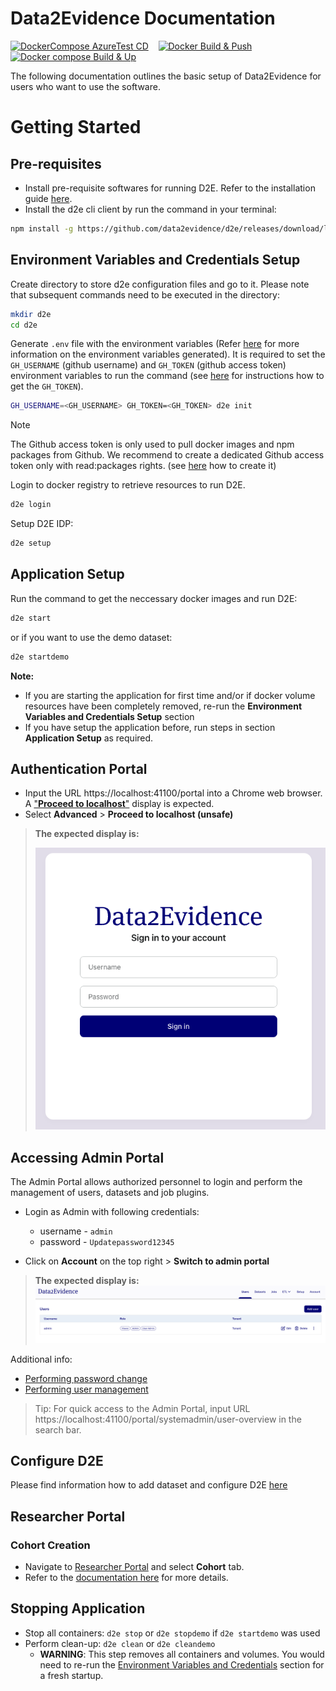 # Data2Evidence Documentation

[![DockerCompose AzureTest CD](https://github.com/data2evidence/d2e/actions/workflows/az-dc-cd.yml/badge.svg)](https://github.com/data2evidence/d2e/actions/workflows/az-dc-cd.yml) &nbsp;&nbsp; [![Docker Build & Push](https://github.com/data2evidence/d2e/actions/workflows/docker-push.yml/badge.svg)](https://github.com/data2evidence/d2e/actions/wosrkflows/docker-push.yml) &nbsp;&nbsp; [![Docker compose Build & Up](https://github.com/data2evidence/d2e/actions/workflows/docker-compose-up.yml/badge.svg)](https://github.com/data2evidence/d2e/actions/workflows/docker-compose-up.yml)

The following documentation outlines the basic setup of Data2Evidence for users who want to use the software.

# Getting Started 
## Pre-requisites
- Install pre-requisite softwares for running D2E. Refer to the installation guide [here](./docs/1-setup/README.md). 
- Install the d2e cli client by run the command in your terminal: 
```bash
npm install -g https://github.com/data2evidence/d2e/releases/download/latest/data2evidence-cli.tgz
```


## Environment Variables and Credentials Setup
Create directory to store d2e configuration files and go to it. Please note that subsequent commands need to be executed in the directory:
```bash
mkdir d2e
cd d2e
```

Generate `.env` file with the environment variables (Refer [here](./docs/1-setup/environment-variables.md) for more information on the environment variables generated). It is required to set the `GH_USERNAME` (github username)  and `GH_TOKEN` (github access token) environment variables to run the command (see [here](./docs/1-setup/README.md) for instructions how to get the `GH_TOKEN`).

```bash
GH_USERNAME=<GH_USERNAME> GH_TOKEN=<GH_TOKEN> d2e init
```
> [!NOTE]
> The Github access token is only used to pull docker images and npm packages from Github. We recommend to create a dedicated Github access token only with read:packages rights. (see [here](./docs/1-setup/README.md) how to create it)

Login to docker registry to retrieve resources to run D2E.
```bash
d2e login
```


Setup D2E IDP: 
```bash
d2e setup
```

## Application Setup

Run the command to get the neccessary docker images and run D2E: 

```bash
d2e start
```
or if you want to use the demo dataset:
```bash
d2e startdemo
```

**Note:**
- If you are starting the application for first time and/or if docker volume resources have been completely removed, re-run the **Environment Variables and Credentials Setup** section
- If you have setup the application before, run steps in section **Application Setup** as required.

## Authentication Portal
- Input the URL https://localhost:41100/portal into a Chrome web browser. A ["**Proceed to localhost**"](docs/images/chrome/chrome-proceed-to-localhost.png) display is expected.
- Select **Advanced** > **Proceed to localhost (unsafe)**

> **The expected display is:** 
>
> ![](./docs/images/portal/LoginPage.png)

## Accessing Admin Portal
The Admin Portal allows authorized personnel to login and perform the management of users, datasets and job plugins. 

- Login as Admin with following credentials:
  - username - `admin`
  - password - `Updatepassword12345`

- Click on **Account** on the top right > **Switch to admin portal**

> **The expected display is:**
> ![AdminPortal](./docs/images/portal/AdminPortal.png)


Additional info:
- [Performing password change](./docs/2-load/1-initial-admin.md)
- [Performing user management](./docs/2-load/2-users-roles.md)

> Tip: For quick access to the Admin Portal, input URL https://localhost:41100/portal/systemadmin/user-overview in the search bar.

## Configure D2E
Please find information how to add dataset and configure D2E [here](./docs/2-load/README.md)

## Researcher Portal
### Cohort Creation
- Navigate to [Researcher Portal](https://localhost:41100/portal/researcher) and select **Cohort** tab.
- Refer to the [documentation here](./docs/3-configure/8-cohort.md) for more details.

## Stopping Application
- Stop all containers: `d2e stop` or `d2e stopdemo` if `d2e startdemo` was used
- Perform clean-up: `d2e clean` or `d2e cleandemo`
    - **WARNING**: This step removes all containers and volumes. You would need to re-run the [Environment Variables and Credentials](#environment-variables-and-credentials-setup) section for a fresh startup. 
